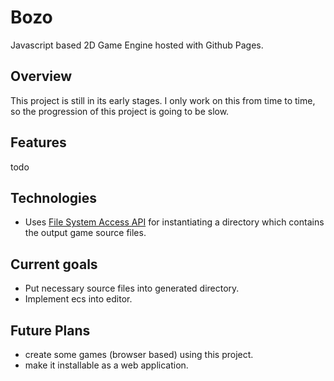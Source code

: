 # Bozo
Javascript based 2D Game Engine hosted with Github Pages.

## Overview
This project is still in its early stages. I only work on this from time to time, so the progression of this project is going to be slow.

## Features
todo

## Technologies
* Uses [File System Access API](https://developer.mozilla.org/en-US/docs/Web/API/File_System_Access_API) for instantiating a directory which contains the output game source files.

## Current goals
* Put necessary source files into generated directory.
* Implement ecs into editor.

## Future Plans
* create some games (browser based) using this project.
* make it installable as a web application.
